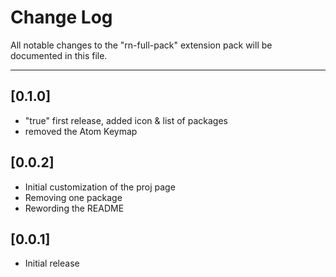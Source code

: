 # Change Log

All notable changes to the "rn-full-pack" extension pack will be documented in this file.

---

## [0.1.0]

* "true" first release, added icon & list of packages
* removed the Atom Keymap

## [0.0.2]

* Initial customization of the proj page
* Removing one package
* Rewording the README

## [0.0.1]

* Initial release
